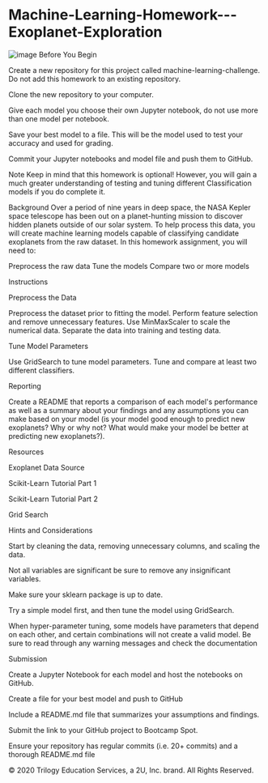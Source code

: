 # Machine-Learning-Homework---Exoplanet-Exploration


 ![image](https://user-images.githubusercontent.com/65610292/116691897-801e1180-a989-11eb-8ea8-412412047c3b.png)
Before You Begin


Create a new repository for this project called machine-learning-challenge. Do not add this homework to an existing repository.


Clone the new repository to your computer.


Give each model you choose their own Jupyter notebook, do not use more than one model per notebook.


Save your best model to a file. This will be the model used to test your accuracy and used for grading.


Commit your Jupyter notebooks and model file and push them to GitHub.



Note
Keep in mind that this homework is optional! However, you will gain a much greater understanding of testing and tuning different Classification models if you do complete it.

Background
Over a period of nine years in deep space, the NASA Kepler space telescope has been out on a planet-hunting mission to discover hidden planets outside of our solar system.
To help process this data, you will create machine learning models capable of classifying candidate exoplanets from the raw dataset.
In this homework assignment, you will need to:

Preprocess the raw data
Tune the models
Compare two or more models



Instructions

Preprocess the Data

Preprocess the dataset prior to fitting the model.
Perform feature selection and remove unnecessary features.
Use MinMaxScaler to scale the numerical data.
Separate the data into training and testing data.


Tune Model Parameters

Use GridSearch to tune model parameters.
Tune and compare at least two different classifiers.


Reporting

Create a README that reports a comparison of each model's performance as well as a summary about your findings and any assumptions you can make based on your model (is your model good enough to predict new exoplanets? Why or why not? What would make your model be better at predicting new exoplanets?).



Resources


Exoplanet Data Source


Scikit-Learn Tutorial Part 1


Scikit-Learn Tutorial Part 2


Grid Search




Hints and Considerations


Start by cleaning the data, removing unnecessary columns, and scaling the data.


Not all variables are significant be sure to remove any insignificant variables.


Make sure your sklearn package is up to date.


Try a simple model first, and then tune the model using GridSearch.


When hyper-parameter tuning, some models have parameters that depend on each other, and certain combinations will not create a valid model. Be sure to read through any warning messages and check the documentation




Submission


Create a Jupyter Notebook for each model and host the notebooks on GitHub.


Create a file for your best model and push to GitHub


Include a README.md file that summarizes your assumptions and findings.


Submit the link to your GitHub project to Bootcamp Spot.


Ensure your repository has regular commits (i.e. 20+ commits) and a thorough README.md file



© 2020 Trilogy Education Services, a 2U, Inc. brand. All Rights Reserved.
